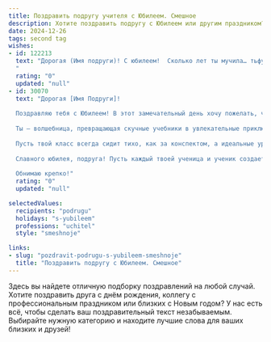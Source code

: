 ```yaml
---
title: Поздравить подругу учителя с Юбилеем. Смешное
description: Хотите поздравить подругу с Юбилеем или другим праздником? Наш ИИ создаст незабываемое поздравление, а вы обязательно выделитесь среди других.  
date: 2024-12-26
tags: second tag
wishes:
- id: 122213
  text: "Дорогая (Имя подруги)! С юбилеем!  Сколько лет ты мучила… тьфу ты, учила детей!  Надеюсь,  хотя бы половина из них выросла людьми, а не дикими зверьми, которых ты потом будешь спасать от участи стать героями новостных сводок.  Желаю тебе океан терпения (тебе пригодится!), горы шоколада (всё-таки юбилей!), и чтобы все твои ученики, даже самые, самые…  э-э…  \"особенные\",  вдруг внезапно начали понимать тебя с полуслова и выполнять домашние задания!  С праздником!
  "
  rating: "0"
  updated: "null"
- id: 30070
  text: "Дорогая [Имя Подруги]!
  
  Поздравляю тебя с Юбилеем! В этот замечательный день хочу пожелать, чтобы твоя жизнь была ярче, чем цветные мелки на уроках! Пусть каждый день приносит тебе столько радости, сколько ты даришь своим ученикам — а это, знаем, немало!
  
  Ты — волшебница, превращающая скучные учебники в увлекательные приключения! Желаю, чтобы твое терпение и мудрость оставались на уровне «пять с плюсом», а настроение всегда было «отлично»!
  
  Пусть твой класс всегда сидит тихо, как за конспектом, а идеальные уроки идут как по маслу. Желаю, чтобы даже проверка тетрадей приносила тебе только радость и улыбки!
  
  Славного юбилея, подруга! Пусть каждый твоей ученица и ученик создает тебе по месту в зале славы, а ты даришь свои улыбки миру!
  
  Обнимаю крепко!"
  rating: "0"
  updated: "null"

selectedValues:
  recipients: "podrugu"
  holidays: "s-yubileem"
  professions: "uchitel"
  style: "smeshnoje"

links:
- slug: "pozdravit-podrugu-s-yubileem-smeshnoje"
  title: "Поздравить подругу с Юбилеем. Смешное"
---
```


Здесь вы найдете отличную подборку поздравлений на любой случай.
Хотите поздравить друга с днём рождения, коллегу с профессиональным праздником или близких с Новым годом? У нас есть всё, чтобы сделать ваш поздравительный текст незабываемым. Выбирайте нужную категорию и находите лучшие слова для ваших близких и друзей!

